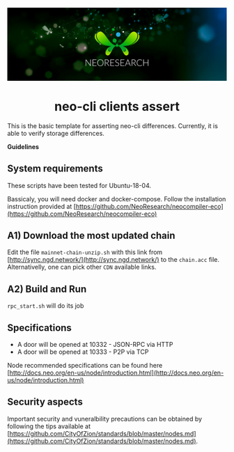 <p align="center">
    <img
      src="https://github.com/NeoResearch/neoresearch.github.io/blob/master/assets/images/logo/Gemcut-butterfly/butterfly-banner.png?raw=true"
      >
</p>

<h1 align="center">neo-cli clients assert</h1>

This is the basic template for asserting neo-cli differences.
Currently, it is able to verify storage differences.

**Guidelines**

## System requirements
These scripts have been tested for Ubuntu-18-04.

Bassicaly, you will need docker and docker-compose.
Follow the installation instruction provided at [https://github.com/NeoResearch/neocompiler-eco](https://github.com/NeoResearch/neocompiler-eco)

## A1) Download the most updated chain
Edit the file `mainnet-chain-unzip.sh` with this link from [http://sync.ngd.network/](http://sync.ngd.network/) to the `chain.acc` file.
Alternativelly, one can pick other `CDN` available links.

## A2) Build and Run

`rpc_start.sh` will do its job

## Specifications

* A door will be opened at 10332 - JSON-RPC via HTTP
* A door will be opened at 10333 - P2P via TCP

Node recommended specifications can be found here [http://docs.neo.org/en-us/node/introduction.html](http://docs.neo.org/en-us/node/introduction.html)
## Security aspects

Important security and vuneralbility precautions can be obtained by following the tips available at [https://github.com/CityOfZion/standards/blob/master/nodes.md](https://github.com/CityOfZion/standards/blob/master/nodes.md).
